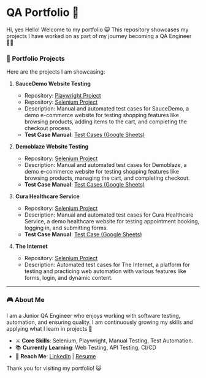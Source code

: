 # QA Portfolio 🌟

Hi, yes Hello! Welcome to my portfolio 😺 
This repository showcases my projects I have worked on as part of my journey becoming a QA Engineer 👩‍💻

### 📂 Portfolio Projects
Here are the projects I am showcasing:  

1. **SauceDemo Website Testing**  
   - Repository: [Playwright Project](https://github.com/vidhapratiwi/saucedemo-playwright-automation.git)
   - Repository: [Selenium Project]()  
   - Description: Manual and automated test cases for SauceDemo, a demo e-commerce website for testing shopping features like browsing products, adding items to the cart, and completing the checkout process.
   - **Test Case Manual**: [Test Cases (Google Sheets)](https://docs.google.com/spreadsheets/d/1dOwXQu2S-5HcOUE6O-ZV6PRc46ur9njVlJkksYby0y8/edit?usp=sharing)  

2. **Demoblaze Website Testing**  
   - Repository: [Selenium Project](https://github.com/username/playwright-repo)  
   - Description: Manual and automated test cases for Demoblaze, a demo e-commerce website for testing shopping features like browsing products, managing the cart, and completing checkout.
   - **Test Case Manual**: [Test Cases (Google Sheets)](https://docs.google.com/spreadsheets/d/1Q28krgBIiXkc1bOzEDYzeZ6ed_EpVJcCt31c6YbMzso/edit?usp=sharing)  

3. **Cura Healthcare Service**
   - Repository: [Selenium Project](https://github.com/vidhapratiwi/cura-selenium-automation.git)
   - Description: Manual and automated test cases for Cura Healthcare Service, a demo healthcare website for testing appointment booking, logging in, and submitting forms.
   - **Test Case Manual**: [Test Case (Google Sheets)](https://docs.google.com/spreadsheets/d/1AaGihuBk0tsV_MR3iEds_hqclmyuJ69c6CpkOHkHI_s/edit?usp=sharing)  

4. **The Internet**
   - Repository: [Selenium Project]()
   - Description: Automated test cases for The Internet, a platform for testing and practicing web automation with various features like forms, login, and dynamic content.
  
---

### 🎮 About Me
I am a Junior QA Engineer who enjoys working with software testing, automation, and ensuring quality. I am continuously growing my skills and applying what I learn in projects 🌱

- ⚔  **Core Skills**: Selenium, Playwright, Manual Testing, Test Automation.  
- 📚 **Currently Learning**: Web Testing, API Testing, CI/CD  
- 🔗 **Reach Me**: [LinkedIn](https://linkedin.com/in/vidhapratiwi) | [Resume]()

Thank you for visiting my portfolio! 😺
